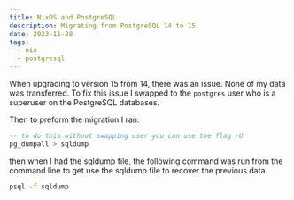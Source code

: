 ```yaml
---
title: NixOS and PostgreSQL
description: Migrating from PostgreSQL 14 to 15
date: 2023-11-28
tags:
  - nix
  - postgresql
---
```


When upgrading to version 15 from 14, there was an issue. None of my data was
transferred. To fix this issue I swapped to the `postgres` user who is a
superuser on the PostgreSQL databases.

Then to preform the migration I ran:

```sql
-- to do this without swapping user you can use the flag -U
pg_dumpall > sqldump
```

then when I had the sqldump file, the following command was run from the command
line to get use the sqldump file to recover the previous data

```bash
psql -f sqldump
```
